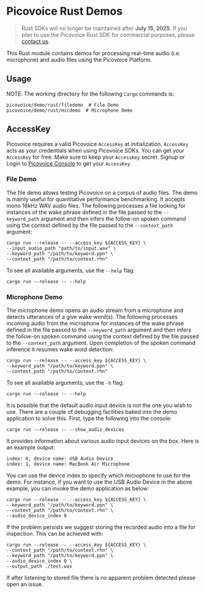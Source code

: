 # Picovoice Rust Demos

> Rust SDKs will no longer be maintained after **July 15, 2025**. If you plan to use the Picovoice Rust SDK for commercial purposes, please [contact us](https://picovoice.ai/contact/).

This Rust module contains demos for processing real-time audio (i.e. microphone) and audio files using the Picovoice Platform.

## Usage

NOTE: The working directory for the following `Cargo` commands is:

```console
picovoice/demo/rust/filedemo  # File Demo
picovoice/demo/rust/micdemo  # Microphone Demo
```

## AccessKey

Picovoice requires a valid Picovoice `AccessKey` at initialization. `AccessKey` acts as your credentials when using Picovoice SDKs.
You can get your `AccessKey` for free. Make sure to keep your `AccessKey` secret.
Signup or Login to [Picovoice Console](https://console.picovoice.ai/) to get your `AccessKey`.

### File Demo

The file demo allows testing Picovoice on a corpus of audio files. The demo is mainly useful for quantitative performance benchmarking.
It accepts mono 16kHz WAV audio files.
The following processes a file looking for instances of the wake phrase defined in the file passed to the `--keyword_path` argument
and then infers the follow-on spoken command using the context defined by the file passed to the `--context_path` argument:

```console
cargo run --release -- --access_key ${ACCESS_KEY} \
--input_audio_path "path/to/input.wav" \
--keyword_path "/path/to/keyword.ppn" \
--context_path "/path/to/context.rhn"
```

To see all available arguments, use the `--help` flag:
```console
cargo run --release -- --help
```

### Microphone Demo

The microphone demo opens an audio stream from a microphone and detects utterances of a give wake word(s).
The following processes incoming audio from the microphone for instances of the wake phrase defined in the file passed to the `--keyword_path` argument
and then infers the follow-on spoken command using the context defined by the file passed to the `--context_path` argument.
Upon completion of the spoken command inference it resumes wake word detection:

```console
cargo run --release -- --access_key ${ACCESS_KEY} \
--keyword_path "/path/to/keyword.ppn" \
--context_path "/path/to/context.rhn"
```

To see all available arguments, use the `-h` flag:
```console
cargo run --release -- --help
```

It is possible that the default audio input device is not the one you wish to use. There are a couple
of debugging facilities baked into the demo application to solve this. First, type the following into the console:

```console
cargo run --release -- --show_audio_devices
```

It provides information about various audio input devices on the box. Here is an example output:

```console
index: 0, device name: USB Audio Device
index: 1, device name: MacBook Air Microphone
``` 

You can use the device index to specify which microphone to use for the demo. For instance, if you want to use the USB Audio Device
in the above example, you can invoke the demo application as below:

```console
cargo run --release -- --access_key ${ACCESS_KEY} \
--keyword_path "/path/to/keyword.ppn" \
--context_path "/path/to/context.rhn" \
--audio_device_index 0
```

If the problem persists we suggest storing the recorded audio into a file for inspection.
This can be achieved with:

```console
cargo run --release -- --access_key ${ACCESS_KEY} \
--context_path "/path/to/context.rhn" \
--keyword_path "/path/to/keyword.ppn" \
--audio_device_index 0 \
--output_path ./test.wav
```

If after listening to stored file there is no apparent problem detected please open an issue.
